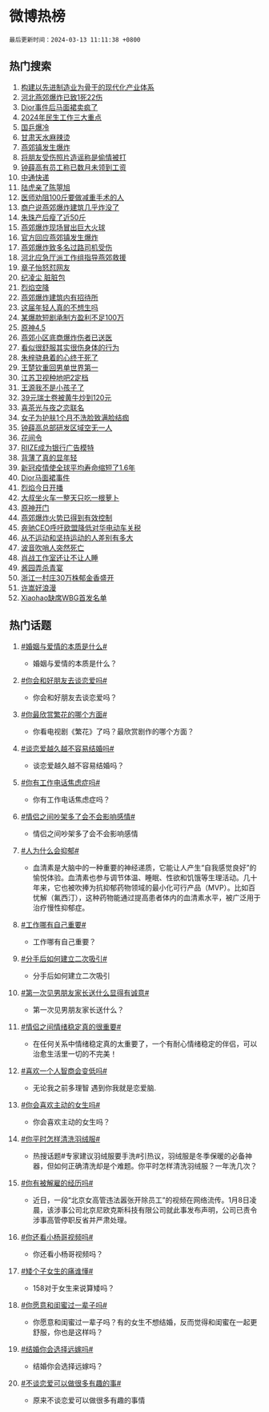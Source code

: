 # 微博热榜

`最后更新时间：2024-03-13 11:11:38 +0800`

## 热门搜索

1. [构建以先进制造业为骨干的现代化产业体系](https://m.weibo.cn/search?containerid=100103type%3D1%26t%3D10%26q%3D%23%E6%9E%84%E5%BB%BA%E4%BB%A5%E5%85%88%E8%BF%9B%E5%88%B6%E9%80%A0%E4%B8%9A%E4%B8%BA%E9%AA%A8%E5%B9%B2%E7%9A%84%E7%8E%B0%E4%BB%A3%E5%8C%96%E4%BA%A7%E4%B8%9A%E4%BD%93%E7%B3%BB%23&stream_entry_id=51&isnewpage=1&extparam=seat%3D1%26c_type%3D51%26dgr%3D0%26cate%3D10103%26pos%3D0%26q%3D%2523%25E6%259E%2584%25E5%25BB%25BA%25E4%25BB%25A5%25E5%2585%2588%25E8%25BF%259B%25E5%2588%25B6%25E9%2580%25A0%25E4%25B8%259A%25E4%25B8%25BA%25E9%25AA%25A8%25E5%25B9%25B2%25E7%259A%2584%25E7%258E%25B0%25E4%25BB%25A3%25E5%258C%2596%25E4%25BA%25A7%25E4%25B8%259A%25E4%25BD%2593%25E7%25B3%25BB%2523%26stream_entry_id%3D51%26filter_type%3Drealtimehot%26display_time%3D1710299497%26pre_seqid%3D171029949762704376146)
1. [河北燕郊爆炸已致1死22伤](https://m.weibo.cn/search?containerid=100103type%3D1%26t%3D10%26q%3D%23%E6%B2%B3%E5%8C%97%E7%87%95%E9%83%8A%E7%88%86%E7%82%B8%E5%B7%B2%E8%87%B41%E6%AD%BB22%E4%BC%A4%23&stream_entry_id=31&isnewpage=1&extparam=seat%3D1%26c_type%3D31%26cate%3D5001%26dgr%3D0%26stream_entry_id%3D31%26q%3D%2523%25E6%25B2%25B3%25E5%258C%2597%25E7%2587%2595%25E9%2583%258A%25E7%2588%2586%25E7%2582%25B8%25E5%25B7%25B2%25E8%2587%25B41%25E6%25AD%25BB22%25E4%25BC%25A4%2523%26lcate%3D5001%26band_rank%3D1%26pos%3D0%26flag%3D4%26realpos%3D1%26filter_type%3Drealtimehot%26display_time%3D1710299497%26pre_seqid%3D171029949762704376146)
1. [Dior事件后马面裙卖疯了](https://m.weibo.cn/search?containerid=100103type%3D1%26t%3D10%26q%3D%23Dior%E4%BA%8B%E4%BB%B6%E5%90%8E%E9%A9%AC%E9%9D%A2%E8%A3%99%E5%8D%96%E7%96%AF%E4%BA%86%23&stream_entry_id=31&isnewpage=1&extparam=seat%3D1%26c_type%3D31%26cate%3D5001%26dgr%3D0%26stream_entry_id%3D31%26q%3D%2523Dior%25E4%25BA%258B%25E4%25BB%25B6%25E5%2590%258E%25E9%25A9%25AC%25E9%259D%25A2%25E8%25A3%2599%25E5%258D%2596%25E7%2596%25AF%25E4%25BA%2586%2523%26lcate%3D5001%26band_rank%3D2%26pos%3D1%26flag%3D2%26realpos%3D2%26filter_type%3Drealtimehot%26display_time%3D1710299497%26pre_seqid%3D171029949762704376146)
1. [2024年民生工作三大重点](https://m.weibo.cn/search?containerid=100103type%3D1%26t%3D10%26q%3D%232024%E5%B9%B4%E6%B0%91%E7%94%9F%E5%B7%A5%E4%BD%9C%E4%B8%89%E5%A4%A7%E9%87%8D%E7%82%B9%23&stream_entry_id=31&isnewpage=1&extparam=seat%3D1%26c_type%3D31%26cate%3D5001%26dgr%3D0%26stream_entry_id%3D31%26q%3D%25232024%25E5%25B9%25B4%25E6%25B0%2591%25E7%2594%259F%25E5%25B7%25A5%25E4%25BD%259C%25E4%25B8%2589%25E5%25A4%25A7%25E9%2587%258D%25E7%2582%25B9%2523%26lcate%3D5001%26band_rank%3D3%26pos%3D2%26flag%3D0%26realpos%3D3%26filter_type%3Drealtimehot%26display_time%3D1710299497%26pre_seqid%3D171029949762704376146)
1. [国乒爆冷](https://m.weibo.cn/search?containerid=100103type%3D1%26t%3D10%26q%3D%E5%9B%BD%E4%B9%92%E7%88%86%E5%86%B7&stream_entry_id=31&isnewpage=1&extparam=seat%3D1%26c_type%3D31%26cate%3D5001%26dgr%3D0%26stream_entry_id%3D31%26q%3D%25E5%259B%25BD%25E4%25B9%2592%25E7%2588%2586%25E5%2586%25B7%26lcate%3D5001%26band_rank%3D4%26pos%3D3%26flag%3D2%26realpos%3D4%26filter_type%3Drealtimehot%26display_time%3D1710299497%26pre_seqid%3D171029949762704376146)
1. [甘肃天水麻辣烫](https://m.weibo.cn/search?containerid=100103type%3D1%26t%3D10%26q%3D%23%E7%94%98%E8%82%83%E5%A4%A9%E6%B0%B4%E9%BA%BB%E8%BE%A3%E7%83%AB%23&stream_entry_id=31&isnewpage=1&extparam=seat%3D1%26c_type%3D31%26cate%3D5001%26dgr%3D0%26stream_entry_id%3D31%26q%3D%2523%25E7%2594%2598%25E8%2582%2583%25E5%25A4%25A9%25E6%25B0%25B4%25E9%25BA%25BB%25E8%25BE%25A3%25E7%2583%25AB%2523%26lcate%3D5001%26band_rank%3D5%26pos%3D4%26flag%3D1%26realpos%3D5%26filter_type%3Drealtimehot%26display_time%3D1710299497%26pre_seqid%3D171029949762704376146)
1. [燕郊镇发生爆炸](https://m.weibo.cn/search?containerid=100103type%3D1%26t%3D10%26q%3D%23%E7%87%95%E9%83%8A%E9%95%87%E5%8F%91%E7%94%9F%E7%88%86%E7%82%B8%23&stream_entry_id=31&isnewpage=1&extparam=seat%3D1%26c_type%3D31%26cate%3D5001%26dgr%3D0%26stream_entry_id%3D31%26q%3D%2523%25E7%2587%2595%25E9%2583%258A%25E9%2595%2587%25E5%258F%2591%25E7%2594%259F%25E7%2588%2586%25E7%2582%25B8%2523%26lcate%3D5001%26band_rank%3D6%26pos%3D5%26flag%3D0%26realpos%3D6%26filter_type%3Drealtimehot%26display_time%3D1710299497%26pre_seqid%3D171029949762704376146)
1. [将朋友受伤照片造谣称是偷情被打](https://m.weibo.cn/search?containerid=100103type%3D1%26t%3D10%26q%3D%23%E5%B0%86%E6%9C%8B%E5%8F%8B%E5%8F%97%E4%BC%A4%E7%85%A7%E7%89%87%E9%80%A0%E8%B0%A3%E7%A7%B0%E6%98%AF%E5%81%B7%E6%83%85%E8%A2%AB%E6%89%93%23&stream_entry_id=31&isnewpage=1&extparam=seat%3D1%26c_type%3D31%26cate%3D5001%26is_ad_pos%3D1%26lcate%3D5001%26dgr%3D0%26adid%3D226885%26band_rank%3D7%26pos%3D6%26q%3D%2523%25E5%25B0%2586%25E6%259C%258B%25E5%258F%258B%25E5%258F%2597%25E4%25BC%25A4%25E7%2585%25A7%25E7%2589%2587%25E9%2580%25A0%25E8%25B0%25A3%25E7%25A7%25B0%25E6%2598%25AF%25E5%2581%25B7%25E6%2583%2585%25E8%25A2%25AB%25E6%2589%2593%2523%26stream_entry_id%3D31%26filter_type%3Drealtimehot%26display_time%3D1710299497%26pre_seqid%3D171029949762704376146)
1. [钟薛高有员工称已数月未领到工资](https://m.weibo.cn/search?containerid=100103type%3D1%26t%3D10%26q%3D%23%E9%92%9F%E8%96%9B%E9%AB%98%E6%9C%89%E5%91%98%E5%B7%A5%E7%A7%B0%E5%B7%B2%E6%95%B0%E6%9C%88%E6%9C%AA%E9%A2%86%E5%88%B0%E5%B7%A5%E8%B5%84%23&stream_entry_id=31&isnewpage=1&extparam=seat%3D1%26c_type%3D31%26cate%3D5001%26dgr%3D0%26stream_entry_id%3D31%26q%3D%2523%25E9%2592%259F%25E8%2596%259B%25E9%25AB%2598%25E6%259C%2589%25E5%2591%2598%25E5%25B7%25A5%25E7%25A7%25B0%25E5%25B7%25B2%25E6%2595%25B0%25E6%259C%2588%25E6%259C%25AA%25E9%25A2%2586%25E5%2588%25B0%25E5%25B7%25A5%25E8%25B5%2584%2523%26lcate%3D5001%26band_rank%3D7%26pos%3D7%26flag%3D1%26realpos%3D7%26filter_type%3Drealtimehot%26display_time%3D1710299497%26pre_seqid%3D171029949762704376146)
1. [中通快递](https://m.weibo.cn/search?containerid=100103type%3D1%26t%3D10%26q%3D%E4%B8%AD%E9%80%9A%E5%BF%AB%E9%80%92&stream_entry_id=31&isnewpage=1&extparam=seat%3D1%26c_type%3D31%26cate%3D5001%26dgr%3D0%26stream_entry_id%3D31%26q%3D%25E4%25B8%25AD%25E9%2580%259A%25E5%25BF%25AB%25E9%2580%2592%26lcate%3D5001%26band_rank%3D8%26pos%3D8%26flag%3D0%26realpos%3D8%26filter_type%3Drealtimehot%26display_time%3D1710299497%26pre_seqid%3D171029949762704376146)
1. [陆虎亲了陈曌旭](https://m.weibo.cn/search?containerid=100103type%3D1%26t%3D10%26q%3D%23%E9%99%86%E8%99%8E%E4%BA%B2%E4%BA%86%E9%99%88%E6%9B%8C%E6%97%AD%23&stream_entry_id=31&isnewpage=1&extparam=seat%3D1%26c_type%3D31%26cate%3D5001%26dgr%3D0%26stream_entry_id%3D31%26q%3D%2523%25E9%2599%2586%25E8%2599%258E%25E4%25BA%25B2%25E4%25BA%2586%25E9%2599%2588%25E6%259B%258C%25E6%2597%25AD%2523%26lcate%3D5001%26band_rank%3D9%26pos%3D9%26flag%3D1%26realpos%3D9%26filter_type%3Drealtimehot%26display_time%3D1710299497%26pre_seqid%3D171029949762704376146)
1. [医师劝阻100斤要做减重手术的人](https://m.weibo.cn/search?containerid=100103type%3D1%26t%3D10%26q%3D%23%E5%8C%BB%E5%B8%88%E5%8A%9D%E9%98%BB100%E6%96%A4%E8%A6%81%E5%81%9A%E5%87%8F%E9%87%8D%E6%89%8B%E6%9C%AF%E7%9A%84%E4%BA%BA%23&stream_entry_id=31&isnewpage=1&extparam=seat%3D1%26c_type%3D31%26cate%3D5001%26dgr%3D0%26stream_entry_id%3D31%26q%3D%2523%25E5%258C%25BB%25E5%25B8%2588%25E5%258A%259D%25E9%2598%25BB100%25E6%2596%25A4%25E8%25A6%2581%25E5%2581%259A%25E5%2587%258F%25E9%2587%258D%25E6%2589%258B%25E6%259C%25AF%25E7%259A%2584%25E4%25BA%25BA%2523%26lcate%3D5001%26band_rank%3D10%26pos%3D10%26flag%3D0%26realpos%3D10%26filter_type%3Drealtimehot%26display_time%3D1710299497%26pre_seqid%3D171029949762704376146)
1. [商户说燕郊爆炸建筑几乎炸没了](https://m.weibo.cn/search?containerid=100103type%3D1%26t%3D10%26q%3D%23%E5%95%86%E6%88%B7%E8%AF%B4%E7%87%95%E9%83%8A%E7%88%86%E7%82%B8%E5%BB%BA%E7%AD%91%E5%87%A0%E4%B9%8E%E7%82%B8%E6%B2%A1%E4%BA%86%23&stream_entry_id=31&isnewpage=1&extparam=seat%3D1%26c_type%3D31%26cate%3D5001%26dgr%3D0%26stream_entry_id%3D31%26q%3D%2523%25E5%2595%2586%25E6%2588%25B7%25E8%25AF%25B4%25E7%2587%2595%25E9%2583%258A%25E7%2588%2586%25E7%2582%25B8%25E5%25BB%25BA%25E7%25AD%2591%25E5%2587%25A0%25E4%25B9%258E%25E7%2582%25B8%25E6%25B2%25A1%25E4%25BA%2586%2523%26lcate%3D5001%26band_rank%3D11%26pos%3D11%26flag%3D1%26realpos%3D11%26filter_type%3Drealtimehot%26display_time%3D1710299497%26pre_seqid%3D171029949762704376146)
1. [朱珠产后瘦了近50斤](https://m.weibo.cn/search?containerid=100103type%3D1%26t%3D10%26q%3D%E6%9C%B1%E7%8F%A0%E4%BA%A7%E5%90%8E%E7%98%A6%E4%BA%86%E8%BF%9150%E6%96%A4&stream_entry_id=31&isnewpage=1&extparam=seat%3D1%26c_type%3D31%26cate%3D5001%26dgr%3D0%26stream_entry_id%3D31%26q%3D%25E6%259C%25B1%25E7%258F%25A0%25E4%25BA%25A7%25E5%2590%258E%25E7%2598%25A6%25E4%25BA%2586%25E8%25BF%259150%25E6%2596%25A4%26lcate%3D5001%26band_rank%3D12%26pos%3D12%26flag%3D2%26realpos%3D12%26filter_type%3Drealtimehot%26display_time%3D1710299497%26pre_seqid%3D171029949762704376146)
1. [燕郊爆炸现场冒出巨大火球](https://m.weibo.cn/search?containerid=100103type%3D1%26t%3D10%26q%3D%23%E7%87%95%E9%83%8A%E7%88%86%E7%82%B8%E7%8E%B0%E5%9C%BA%E5%86%92%E5%87%BA%E5%B7%A8%E5%A4%A7%E7%81%AB%E7%90%83%23&stream_entry_id=31&isnewpage=1&extparam=seat%3D1%26c_type%3D31%26cate%3D5001%26dgr%3D0%26stream_entry_id%3D31%26q%3D%2523%25E7%2587%2595%25E9%2583%258A%25E7%2588%2586%25E7%2582%25B8%25E7%258E%25B0%25E5%259C%25BA%25E5%2586%2592%25E5%2587%25BA%25E5%25B7%25A8%25E5%25A4%25A7%25E7%2581%25AB%25E7%2590%2583%2523%26lcate%3D5001%26band_rank%3D13%26pos%3D13%26flag%3D1%26realpos%3D13%26filter_type%3Drealtimehot%26display_time%3D1710299497%26pre_seqid%3D171029949762704376146)
1. [官方回应燕郊镇发生爆炸](https://m.weibo.cn/search?containerid=100103type%3D1%26t%3D10%26q%3D%23%E5%AE%98%E6%96%B9%E5%9B%9E%E5%BA%94%E7%87%95%E9%83%8A%E9%95%87%E5%8F%91%E7%94%9F%E7%88%86%E7%82%B8%23&stream_entry_id=31&isnewpage=1&extparam=seat%3D1%26c_type%3D31%26cate%3D5001%26dgr%3D0%26stream_entry_id%3D31%26q%3D%2523%25E5%25AE%2598%25E6%2596%25B9%25E5%259B%259E%25E5%25BA%2594%25E7%2587%2595%25E9%2583%258A%25E9%2595%2587%25E5%258F%2591%25E7%2594%259F%25E7%2588%2586%25E7%2582%25B8%2523%26lcate%3D5001%26band_rank%3D14%26pos%3D14%26flag%3D0%26realpos%3D14%26filter_type%3Drealtimehot%26display_time%3D1710299497%26pre_seqid%3D171029949762704376146)
1. [燕郊爆炸致多名过路司机受伤](https://m.weibo.cn/search?containerid=100103type%3D1%26t%3D10%26q%3D%23%E7%87%95%E9%83%8A%E7%88%86%E7%82%B8%E8%87%B4%E5%A4%9A%E5%90%8D%E8%BF%87%E8%B7%AF%E5%8F%B8%E6%9C%BA%E5%8F%97%E4%BC%A4%23&stream_entry_id=31&isnewpage=1&extparam=seat%3D1%26c_type%3D31%26cate%3D5001%26dgr%3D0%26stream_entry_id%3D31%26q%3D%2523%25E7%2587%2595%25E9%2583%258A%25E7%2588%2586%25E7%2582%25B8%25E8%2587%25B4%25E5%25A4%259A%25E5%2590%258D%25E8%25BF%2587%25E8%25B7%25AF%25E5%258F%25B8%25E6%259C%25BA%25E5%258F%2597%25E4%25BC%25A4%2523%26lcate%3D5001%26band_rank%3D15%26pos%3D15%26flag%3D1%26realpos%3D15%26filter_type%3Drealtimehot%26display_time%3D1710299497%26pre_seqid%3D171029949762704376146)
1. [河北应急厅派工作组指导燕郊救援](https://m.weibo.cn/search?containerid=100103type%3D1%26t%3D10%26q%3D%23%E6%B2%B3%E5%8C%97%E5%BA%94%E6%80%A5%E5%8E%85%E6%B4%BE%E5%B7%A5%E4%BD%9C%E7%BB%84%E6%8C%87%E5%AF%BC%E7%87%95%E9%83%8A%E6%95%91%E6%8F%B4%23&stream_entry_id=31&isnewpage=1&extparam=seat%3D1%26c_type%3D31%26cate%3D5001%26dgr%3D0%26stream_entry_id%3D31%26q%3D%2523%25E6%25B2%25B3%25E5%258C%2597%25E5%25BA%2594%25E6%2580%25A5%25E5%258E%2585%25E6%25B4%25BE%25E5%25B7%25A5%25E4%25BD%259C%25E7%25BB%2584%25E6%258C%2587%25E5%25AF%25BC%25E7%2587%2595%25E9%2583%258A%25E6%2595%2591%25E6%258F%25B4%2523%26lcate%3D5001%26band_rank%3D16%26pos%3D16%26flag%3D1%26realpos%3D16%26filter_type%3Drealtimehot%26display_time%3D1710299497%26pre_seqid%3D171029949762704376146)
1. [章子怡怒怼网友](https://m.weibo.cn/search?containerid=100103type%3D1%26t%3D10%26q%3D%23%E7%AB%A0%E5%AD%90%E6%80%A1%E6%80%92%E6%80%BC%E7%BD%91%E5%8F%8B%23&stream_entry_id=31&isnewpage=1&extparam=seat%3D1%26c_type%3D31%26cate%3D5001%26dgr%3D0%26stream_entry_id%3D31%26q%3D%2523%25E7%25AB%25A0%25E5%25AD%2590%25E6%2580%25A1%25E6%2580%2592%25E6%2580%25BC%25E7%25BD%2591%25E5%258F%258B%2523%26lcate%3D5001%26band_rank%3D17%26pos%3D17%26flag%3D2%26realpos%3D17%26filter_type%3Drealtimehot%26display_time%3D1710299497%26pre_seqid%3D171029949762704376146)
1. [纪凌尘 脏脏包](https://m.weibo.cn/search?containerid=100103type%3D1%26t%3D10%26q%3D%E7%BA%AA%E5%87%8C%E5%B0%98+%E8%84%8F%E8%84%8F%E5%8C%85&stream_entry_id=31&isnewpage=1&extparam=seat%3D1%26c_type%3D31%26cate%3D5001%26dgr%3D0%26stream_entry_id%3D31%26q%3D%25E7%25BA%25AA%25E5%2587%258C%25E5%25B0%2598%2520%25E8%2584%258F%25E8%2584%258F%25E5%258C%2585%26lcate%3D5001%26band_rank%3D18%26pos%3D18%26flag%3D0%26realpos%3D18%26filter_type%3Drealtimehot%26display_time%3D1710299497%26pre_seqid%3D171029949762704376146)
1. [烈焰空降](https://m.weibo.cn/search?containerid=100103type%3D1%26t%3D10%26q%3D%23%E7%83%88%E7%84%B0%E7%A9%BA%E9%99%8D%23&stream_entry_id=31&isnewpage=1&extparam=seat%3D1%26c_type%3D31%26cate%3D5001%26dgr%3D0%26stream_entry_id%3D31%26q%3D%2523%25E7%2583%2588%25E7%2584%25B0%25E7%25A9%25BA%25E9%2599%258D%2523%26lcate%3D5001%26band_rank%3D19%26pos%3D19%26flag%3D1%26realpos%3D19%26filter_type%3Drealtimehot%26display_time%3D1710299497%26pre_seqid%3D171029949762704376146)
1. [燕郊爆炸建筑内有招待所](https://m.weibo.cn/search?containerid=100103type%3D1%26t%3D10%26q%3D%23%E7%87%95%E9%83%8A%E7%88%86%E7%82%B8%E5%BB%BA%E7%AD%91%E5%86%85%E6%9C%89%E6%8B%9B%E5%BE%85%E6%89%80%23&stream_entry_id=31&isnewpage=1&extparam=seat%3D1%26c_type%3D31%26cate%3D5001%26dgr%3D0%26stream_entry_id%3D31%26q%3D%2523%25E7%2587%2595%25E9%2583%258A%25E7%2588%2586%25E7%2582%25B8%25E5%25BB%25BA%25E7%25AD%2591%25E5%2586%2585%25E6%259C%2589%25E6%258B%259B%25E5%25BE%2585%25E6%2589%2580%2523%26lcate%3D5001%26band_rank%3D20%26pos%3D20%26flag%3D1%26realpos%3D20%26filter_type%3Drealtimehot%26display_time%3D1710299497%26pre_seqid%3D171029949762704376146)
1. [这届年轻人真的不想生吗](https://m.weibo.cn/search?containerid=100103type%3D1%26t%3D10%26q%3D%23%E8%BF%99%E5%B1%8A%E5%B9%B4%E8%BD%BB%E4%BA%BA%E7%9C%9F%E7%9A%84%E4%B8%8D%E6%83%B3%E7%94%9F%E5%90%97%23&stream_entry_id=31&isnewpage=1&extparam=seat%3D1%26c_type%3D31%26cate%3D5001%26dgr%3D0%26stream_entry_id%3D31%26q%3D%2523%25E8%25BF%2599%25E5%25B1%258A%25E5%25B9%25B4%25E8%25BD%25BB%25E4%25BA%25BA%25E7%259C%259F%25E7%259A%2584%25E4%25B8%258D%25E6%2583%25B3%25E7%2594%259F%25E5%2590%2597%2523%26lcate%3D5001%26band_rank%3D21%26pos%3D21%26flag%3D0%26realpos%3D21%26filter_type%3Drealtimehot%26display_time%3D1710299497%26pre_seqid%3D171029949762704376146)
1. [某爆款短剧承制方盈利不足100万](https://m.weibo.cn/search?containerid=100103type%3D1%26t%3D10%26q%3D%23%E6%9F%90%E7%88%86%E6%AC%BE%E7%9F%AD%E5%89%A7%E6%89%BF%E5%88%B6%E6%96%B9%E7%9B%88%E5%88%A9%E4%B8%8D%E8%B6%B3100%E4%B8%87%23&stream_entry_id=31&isnewpage=1&extparam=seat%3D1%26c_type%3D31%26cate%3D5001%26dgr%3D0%26stream_entry_id%3D31%26q%3D%2523%25E6%259F%2590%25E7%2588%2586%25E6%25AC%25BE%25E7%259F%25AD%25E5%2589%25A7%25E6%2589%25BF%25E5%2588%25B6%25E6%2596%25B9%25E7%259B%2588%25E5%2588%25A9%25E4%25B8%258D%25E8%25B6%25B3100%25E4%25B8%2587%2523%26lcate%3D5001%26band_rank%3D22%26pos%3D22%26flag%3D0%26realpos%3D22%26filter_type%3Drealtimehot%26display_time%3D1710299497%26pre_seqid%3D171029949762704376146)
1. [原神4.5](https://m.weibo.cn/search?containerid=100103type%3D1%26t%3D10%26q%3D%23%E5%8E%9F%E7%A5%9E4.5%23&stream_entry_id=31&isnewpage=1&extparam=seat%3D1%26c_type%3D31%26cate%3D5001%26dgr%3D0%26stream_entry_id%3D31%26q%3D%2523%25E5%258E%259F%25E7%25A5%259E4.5%2523%26lcate%3D5001%26band_rank%3D23%26pos%3D23%26flag%3D1%26realpos%3D23%26filter_type%3Drealtimehot%26display_time%3D1710299497%26pre_seqid%3D171029949762704376146)
1. [燕郊小区底商爆炸伤者已送医](https://m.weibo.cn/search?containerid=100103type%3D1%26t%3D10%26q%3D%23%E7%87%95%E9%83%8A%E5%B0%8F%E5%8C%BA%E5%BA%95%E5%95%86%E7%88%86%E7%82%B8%E4%BC%A4%E8%80%85%E5%B7%B2%E9%80%81%E5%8C%BB%23&stream_entry_id=31&isnewpage=1&extparam=seat%3D1%26c_type%3D31%26cate%3D5001%26dgr%3D0%26stream_entry_id%3D31%26q%3D%2523%25E7%2587%2595%25E9%2583%258A%25E5%25B0%258F%25E5%258C%25BA%25E5%25BA%2595%25E5%2595%2586%25E7%2588%2586%25E7%2582%25B8%25E4%25BC%25A4%25E8%2580%2585%25E5%25B7%25B2%25E9%2580%2581%25E5%258C%25BB%2523%26lcate%3D5001%26band_rank%3D24%26pos%3D24%26flag%3D1%26realpos%3D24%26filter_type%3Drealtimehot%26display_time%3D1710299497%26pre_seqid%3D171029949762704376146)
1. [看似很舒服其实很伤身体的行为](https://m.weibo.cn/search?containerid=100103type%3D1%26t%3D10%26q%3D%E7%9C%8B%E4%BC%BC%E5%BE%88%E8%88%92%E6%9C%8D%E5%85%B6%E5%AE%9E%E5%BE%88%E4%BC%A4%E8%BA%AB%E4%BD%93%E7%9A%84%E8%A1%8C%E4%B8%BA&stream_entry_id=31&isnewpage=1&extparam=seat%3D1%26c_type%3D31%26cate%3D5001%26dgr%3D0%26stream_entry_id%3D31%26q%3D%25E7%259C%258B%25E4%25BC%25BC%25E5%25BE%2588%25E8%2588%2592%25E6%259C%258D%25E5%2585%25B6%25E5%25AE%259E%25E5%25BE%2588%25E4%25BC%25A4%25E8%25BA%25AB%25E4%25BD%2593%25E7%259A%2584%25E8%25A1%258C%25E4%25B8%25BA%26lcate%3D5001%26band_rank%3D25%26pos%3D25%26flag%3D1%26realpos%3D25%26filter_type%3Drealtimehot%26display_time%3D1710299497%26pre_seqid%3D171029949762704376146)
1. [朱梓骁悬着的心终于死了](https://m.weibo.cn/search?containerid=100103type%3D1%26t%3D10%26q%3D%E6%9C%B1%E6%A2%93%E9%AA%81%E6%82%AC%E7%9D%80%E7%9A%84%E5%BF%83%E7%BB%88%E4%BA%8E%E6%AD%BB%E4%BA%86&stream_entry_id=31&isnewpage=1&extparam=seat%3D1%26c_type%3D31%26cate%3D5001%26dgr%3D0%26stream_entry_id%3D31%26q%3D%25E6%259C%25B1%25E6%25A2%2593%25E9%25AA%2581%25E6%2582%25AC%25E7%259D%2580%25E7%259A%2584%25E5%25BF%2583%25E7%25BB%2588%25E4%25BA%258E%25E6%25AD%25BB%25E4%25BA%2586%26lcate%3D5001%26band_rank%3D26%26pos%3D26%26flag%3D0%26realpos%3D26%26filter_type%3Drealtimehot%26display_time%3D1710299497%26pre_seqid%3D171029949762704376146)
1. [王楚钦重回男单世界第一](https://m.weibo.cn/search?containerid=100103type%3D1%26t%3D10%26q%3D%23%E7%8E%8B%E6%A5%9A%E9%92%A6%E9%87%8D%E5%9B%9E%E7%94%B7%E5%8D%95%E4%B8%96%E7%95%8C%E7%AC%AC%E4%B8%80%23&stream_entry_id=31&isnewpage=1&extparam=seat%3D1%26c_type%3D31%26cate%3D5001%26dgr%3D0%26stream_entry_id%3D31%26q%3D%2523%25E7%258E%258B%25E6%25A5%259A%25E9%2592%25A6%25E9%2587%258D%25E5%259B%259E%25E7%2594%25B7%25E5%258D%2595%25E4%25B8%2596%25E7%2595%258C%25E7%25AC%25AC%25E4%25B8%2580%2523%26lcate%3D5001%26band_rank%3D27%26pos%3D27%26flag%3D0%26realpos%3D27%26filter_type%3Drealtimehot%26display_time%3D1710299497%26pre_seqid%3D171029949762704376146)
1. [江苏卫视种地吧2定档](https://m.weibo.cn/search?containerid=100103type%3D1%26t%3D10%26q%3D%23%E6%B1%9F%E8%8B%8F%E5%8D%AB%E8%A7%86%E7%A7%8D%E5%9C%B0%E5%90%A72%E5%AE%9A%E6%A1%A3%23&stream_entry_id=31&isnewpage=1&extparam=seat%3D1%26c_type%3D31%26cate%3D5001%26dgr%3D0%26stream_entry_id%3D31%26q%3D%2523%25E6%25B1%259F%25E8%258B%258F%25E5%258D%25AB%25E8%25A7%2586%25E7%25A7%258D%25E5%259C%25B0%25E5%2590%25A72%25E5%25AE%259A%25E6%25A1%25A3%2523%26lcate%3D5001%26band_rank%3D28%26pos%3D28%26flag%3D1%26realpos%3D28%26filter_type%3Drealtimehot%26display_time%3D1710299497%26pre_seqid%3D171029949762704376146)
1. [王源我不是小孩子了](https://m.weibo.cn/search?containerid=100103type%3D1%26t%3D10%26q%3D%E7%8E%8B%E6%BA%90%E6%88%91%E4%B8%8D%E6%98%AF%E5%B0%8F%E5%AD%A9%E5%AD%90%E4%BA%86&stream_entry_id=31&isnewpage=1&extparam=seat%3D1%26c_type%3D31%26cate%3D5001%26dgr%3D0%26stream_entry_id%3D31%26q%3D%25E7%258E%258B%25E6%25BA%2590%25E6%2588%2591%25E4%25B8%258D%25E6%2598%25AF%25E5%25B0%258F%25E5%25AD%25A9%25E5%25AD%2590%25E4%25BA%2586%26lcate%3D5001%26band_rank%3D29%26pos%3D29%26flag%3D1%26realpos%3D29%26filter_type%3Drealtimehot%26display_time%3D1710299497%26pre_seqid%3D171029949762704376146)
1. [39元瑞士卷被黄牛炒到120元](https://m.weibo.cn/search?containerid=100103type%3D1%26t%3D10%26q%3D%2339%E5%85%83%E7%91%9E%E5%A3%AB%E5%8D%B7%E8%A2%AB%E9%BB%84%E7%89%9B%E7%82%92%E5%88%B0120%E5%85%83%23&stream_entry_id=31&isnewpage=1&extparam=seat%3D1%26c_type%3D31%26cate%3D5001%26dgr%3D0%26stream_entry_id%3D31%26q%3D%252339%25E5%2585%2583%25E7%2591%259E%25E5%25A3%25AB%25E5%258D%25B7%25E8%25A2%25AB%25E9%25BB%2584%25E7%2589%259B%25E7%2582%2592%25E5%2588%25B0120%25E5%2585%2583%2523%26lcate%3D5001%26band_rank%3D30%26pos%3D30%26flag%3D0%26realpos%3D30%26filter_type%3Drealtimehot%26display_time%3D1710299497%26pre_seqid%3D171029949762704376146)
1. [喜茶光与夜之恋联名](https://m.weibo.cn/search?containerid=100103type%3D1%26t%3D10%26q%3D%E5%96%9C%E8%8C%B6%E5%85%89%E4%B8%8E%E5%A4%9C%E4%B9%8B%E6%81%8B%E8%81%94%E5%90%8D&stream_entry_id=31&isnewpage=1&extparam=seat%3D1%26c_type%3D31%26cate%3D5001%26dgr%3D0%26stream_entry_id%3D31%26q%3D%25E5%2596%259C%25E8%258C%25B6%25E5%2585%2589%25E4%25B8%258E%25E5%25A4%259C%25E4%25B9%258B%25E6%2581%258B%25E8%2581%2594%25E5%2590%258D%26lcate%3D5001%26band_rank%3D31%26pos%3D31%26flag%3D0%26realpos%3D31%26filter_type%3Drealtimehot%26display_time%3D1710299497%26pre_seqid%3D171029949762704376146)
1. [女子为护肤1个月不洗脸致满脸结痂](https://m.weibo.cn/search?containerid=100103type%3D1%26t%3D10%26q%3D%23%E5%A5%B3%E5%AD%90%E4%B8%BA%E6%8A%A4%E8%82%A41%E4%B8%AA%E6%9C%88%E4%B8%8D%E6%B4%97%E8%84%B8%E8%87%B4%E6%BB%A1%E8%84%B8%E7%BB%93%E7%97%82%23&stream_entry_id=31&isnewpage=1&extparam=seat%3D1%26c_type%3D31%26cate%3D5001%26dgr%3D0%26stream_entry_id%3D31%26q%3D%2523%25E5%25A5%25B3%25E5%25AD%2590%25E4%25B8%25BA%25E6%258A%25A4%25E8%2582%25A41%25E4%25B8%25AA%25E6%259C%2588%25E4%25B8%258D%25E6%25B4%2597%25E8%2584%25B8%25E8%2587%25B4%25E6%25BB%25A1%25E8%2584%25B8%25E7%25BB%2593%25E7%2597%2582%2523%26lcate%3D5001%26band_rank%3D32%26pos%3D32%26flag%3D0%26realpos%3D32%26filter_type%3Drealtimehot%26display_time%3D1710299497%26pre_seqid%3D171029949762704376146)
1. [钟薛高总部研发区域空无一人](https://m.weibo.cn/search?containerid=100103type%3D1%26t%3D10%26q%3D%23%E9%92%9F%E8%96%9B%E9%AB%98%E6%80%BB%E9%83%A8%E7%A0%94%E5%8F%91%E5%8C%BA%E5%9F%9F%E7%A9%BA%E6%97%A0%E4%B8%80%E4%BA%BA%23&stream_entry_id=31&isnewpage=1&extparam=seat%3D1%26c_type%3D31%26cate%3D5001%26dgr%3D0%26stream_entry_id%3D31%26q%3D%2523%25E9%2592%259F%25E8%2596%259B%25E9%25AB%2598%25E6%2580%25BB%25E9%2583%25A8%25E7%25A0%2594%25E5%258F%2591%25E5%258C%25BA%25E5%259F%259F%25E7%25A9%25BA%25E6%2597%25A0%25E4%25B8%2580%25E4%25BA%25BA%2523%26lcate%3D5001%26band_rank%3D33%26pos%3D33%26flag%3D0%26realpos%3D33%26filter_type%3Drealtimehot%26display_time%3D1710299497%26pre_seqid%3D171029949762704376146)
1. [花间令](https://m.weibo.cn/search?containerid=100103type%3D1%26t%3D10%26q%3D%E8%8A%B1%E9%97%B4%E4%BB%A4&stream_entry_id=31&isnewpage=1&extparam=seat%3D1%26c_type%3D31%26cate%3D5001%26dgr%3D0%26stream_entry_id%3D31%26q%3D%25E8%258A%25B1%25E9%2597%25B4%25E4%25BB%25A4%26lcate%3D5001%26band_rank%3D34%26pos%3D34%26flag%3D1%26realpos%3D34%26filter_type%3Drealtimehot%26display_time%3D1710299497%26pre_seqid%3D171029949762704376146)
1. [RIIZE成为银行广告模特](https://m.weibo.cn/search?containerid=100103type%3D1%26t%3D10%26q%3D%23RIIZE%E6%88%90%E4%B8%BA%E9%93%B6%E8%A1%8C%E5%B9%BF%E5%91%8A%E6%A8%A1%E7%89%B9%23&stream_entry_id=31&isnewpage=1&extparam=seat%3D1%26c_type%3D31%26cate%3D5001%26dgr%3D0%26stream_entry_id%3D31%26q%3D%2523RIIZE%25E6%2588%2590%25E4%25B8%25BA%25E9%2593%25B6%25E8%25A1%258C%25E5%25B9%25BF%25E5%2591%258A%25E6%25A8%25A1%25E7%2589%25B9%2523%26lcate%3D5001%26band_rank%3D35%26pos%3D35%26flag%3D1%26realpos%3D35%26filter_type%3Drealtimehot%26display_time%3D1710299497%26pre_seqid%3D171029949762704376146)
1. [背薄了真的显年轻](https://m.weibo.cn/search?containerid=100103type%3D1%26t%3D10%26q%3D%E8%83%8C%E8%96%84%E4%BA%86%E7%9C%9F%E7%9A%84%E6%98%BE%E5%B9%B4%E8%BD%BB&stream_entry_id=31&isnewpage=1&extparam=seat%3D1%26c_type%3D31%26cate%3D5001%26dgr%3D0%26stream_entry_id%3D31%26q%3D%25E8%2583%258C%25E8%2596%2584%25E4%25BA%2586%25E7%259C%259F%25E7%259A%2584%25E6%2598%25BE%25E5%25B9%25B4%25E8%25BD%25BB%26lcate%3D5001%26band_rank%3D36%26pos%3D36%26flag%3D1%26realpos%3D36%26filter_type%3Drealtimehot%26display_time%3D1710299497%26pre_seqid%3D171029949762704376146)
1. [新冠疫情使全球平均寿命缩短了1.6年](https://m.weibo.cn/search?containerid=100103type%3D1%26t%3D10%26q%3D%23%E6%96%B0%E5%86%A0%E7%96%AB%E6%83%85%E4%BD%BF%E5%85%A8%E7%90%83%E5%B9%B3%E5%9D%87%E5%AF%BF%E5%91%BD%E7%BC%A9%E7%9F%AD%E4%BA%861.6%E5%B9%B4%23&stream_entry_id=31&isnewpage=1&extparam=seat%3D1%26c_type%3D31%26cate%3D5001%26dgr%3D0%26stream_entry_id%3D31%26q%3D%2523%25E6%2596%25B0%25E5%2586%25A0%25E7%2596%25AB%25E6%2583%2585%25E4%25BD%25BF%25E5%2585%25A8%25E7%2590%2583%25E5%25B9%25B3%25E5%259D%2587%25E5%25AF%25BF%25E5%2591%25BD%25E7%25BC%25A9%25E7%259F%25AD%25E4%25BA%25861.6%25E5%25B9%25B4%2523%26lcate%3D5001%26band_rank%3D37%26pos%3D37%26flag%3D0%26realpos%3D37%26filter_type%3Drealtimehot%26display_time%3D1710299497%26pre_seqid%3D171029949762704376146)
1. [Dior马面裙事件](https://m.weibo.cn/search?containerid=100103type%3D1%26t%3D10%26q%3DDior%E9%A9%AC%E9%9D%A2%E8%A3%99%E4%BA%8B%E4%BB%B6&stream_entry_id=31&isnewpage=1&extparam=seat%3D1%26c_type%3D31%26cate%3D5001%26dgr%3D0%26stream_entry_id%3D31%26q%3DDior%25E9%25A9%25AC%25E9%259D%25A2%25E8%25A3%2599%25E4%25BA%258B%25E4%25BB%25B6%26lcate%3D5001%26band_rank%3D38%26pos%3D38%26flag%3D1%26realpos%3D38%26filter_type%3Drealtimehot%26display_time%3D1710299497%26pre_seqid%3D171029949762704376146)
1. [烈焰今日开播](https://m.weibo.cn/search?containerid=100103type%3D1%26t%3D10%26q%3D%23%E7%83%88%E7%84%B0%E4%BB%8A%E6%97%A5%E5%BC%80%E6%92%AD%23&stream_entry_id=31&isnewpage=1&extparam=seat%3D1%26c_type%3D31%26cate%3D5001%26dgr%3D0%26stream_entry_id%3D31%26q%3D%2523%25E7%2583%2588%25E7%2584%25B0%25E4%25BB%258A%25E6%2597%25A5%25E5%25BC%2580%25E6%2592%25AD%2523%26lcate%3D5001%26band_rank%3D39%26pos%3D39%26flag%3D1%26realpos%3D39%26filter_type%3Drealtimehot%26display_time%3D1710299497%26pre_seqid%3D171029949762704376146)
1. [大叔坐火车一整天只吃一根萝卜](https://m.weibo.cn/search?containerid=100103type%3D1%26t%3D10%26q%3D%23%E5%A4%A7%E5%8F%94%E5%9D%90%E7%81%AB%E8%BD%A6%E4%B8%80%E6%95%B4%E5%A4%A9%E5%8F%AA%E5%90%83%E4%B8%80%E6%A0%B9%E8%90%9D%E5%8D%9C%23&stream_entry_id=31&isnewpage=1&extparam=seat%3D1%26c_type%3D31%26cate%3D5001%26dgr%3D0%26stream_entry_id%3D31%26q%3D%2523%25E5%25A4%25A7%25E5%258F%2594%25E5%259D%2590%25E7%2581%25AB%25E8%25BD%25A6%25E4%25B8%2580%25E6%2595%25B4%25E5%25A4%25A9%25E5%258F%25AA%25E5%2590%2583%25E4%25B8%2580%25E6%25A0%25B9%25E8%2590%259D%25E5%258D%259C%2523%26lcate%3D5001%26band_rank%3D40%26pos%3D40%26flag%3D0%26realpos%3D40%26filter_type%3Drealtimehot%26display_time%3D1710299497%26pre_seqid%3D171029949762704376146)
1. [原神开门](https://m.weibo.cn/search?containerid=100103type%3D1%26t%3D10%26q%3D%E5%8E%9F%E7%A5%9E%E5%BC%80%E9%97%A8&stream_entry_id=31&isnewpage=1&extparam=seat%3D1%26c_type%3D31%26cate%3D5001%26dgr%3D0%26stream_entry_id%3D31%26q%3D%25E5%258E%259F%25E7%25A5%259E%25E5%25BC%2580%25E9%2597%25A8%26lcate%3D5001%26band_rank%3D41%26pos%3D41%26flag%3D1%26realpos%3D41%26filter_type%3Drealtimehot%26display_time%3D1710299497%26pre_seqid%3D171029949762704376146)
1. [燕郊爆炸火势已得到有效控制](https://m.weibo.cn/search?containerid=100103type%3D1%26t%3D10%26q%3D%23%E7%87%95%E9%83%8A%E7%88%86%E7%82%B8%E7%81%AB%E5%8A%BF%E5%B7%B2%E5%BE%97%E5%88%B0%E6%9C%89%E6%95%88%E6%8E%A7%E5%88%B6%23&stream_entry_id=31&isnewpage=1&extparam=seat%3D1%26c_type%3D31%26cate%3D5001%26dgr%3D0%26stream_entry_id%3D31%26q%3D%2523%25E7%2587%2595%25E9%2583%258A%25E7%2588%2586%25E7%2582%25B8%25E7%2581%25AB%25E5%258A%25BF%25E5%25B7%25B2%25E5%25BE%2597%25E5%2588%25B0%25E6%259C%2589%25E6%2595%2588%25E6%258E%25A7%25E5%2588%25B6%2523%26lcate%3D5001%26band_rank%3D42%26pos%3D42%26flag%3D1%26realpos%3D42%26filter_type%3Drealtimehot%26display_time%3D1710299497%26pre_seqid%3D171029949762704376146)
1. [奔驰CEO呼吁欧盟降低对华电动车关税](https://m.weibo.cn/search?containerid=100103type%3D1%26t%3D10%26q%3D%23%E5%A5%94%E9%A9%B0CEO%E5%91%BC%E5%90%81%E6%AC%A7%E7%9B%9F%E9%99%8D%E4%BD%8E%E5%AF%B9%E5%8D%8E%E7%94%B5%E5%8A%A8%E8%BD%A6%E5%85%B3%E7%A8%8E%23&stream_entry_id=31&isnewpage=1&extparam=seat%3D1%26c_type%3D31%26cate%3D5001%26dgr%3D0%26stream_entry_id%3D31%26q%3D%2523%25E5%25A5%2594%25E9%25A9%25B0CEO%25E5%2591%25BC%25E5%2590%2581%25E6%25AC%25A7%25E7%259B%259F%25E9%2599%258D%25E4%25BD%258E%25E5%25AF%25B9%25E5%258D%258E%25E7%2594%25B5%25E5%258A%25A8%25E8%25BD%25A6%25E5%2585%25B3%25E7%25A8%258E%2523%26lcate%3D5001%26band_rank%3D43%26pos%3D43%26flag%3D1%26realpos%3D43%26filter_type%3Drealtimehot%26display_time%3D1710299497%26pre_seqid%3D171029949762704376146)
1. [从不运动和坚持运动的人差别有多大](https://m.weibo.cn/search?containerid=100103type%3D1%26t%3D10%26q%3D%23%E4%BB%8E%E4%B8%8D%E8%BF%90%E5%8A%A8%E5%92%8C%E5%9D%9A%E6%8C%81%E8%BF%90%E5%8A%A8%E7%9A%84%E4%BA%BA%E5%B7%AE%E5%88%AB%E6%9C%89%E5%A4%9A%E5%A4%A7%23&stream_entry_id=31&isnewpage=1&extparam=seat%3D1%26c_type%3D31%26cate%3D5001%26dgr%3D0%26stream_entry_id%3D31%26q%3D%2523%25E4%25BB%258E%25E4%25B8%258D%25E8%25BF%2590%25E5%258A%25A8%25E5%2592%258C%25E5%259D%259A%25E6%258C%2581%25E8%25BF%2590%25E5%258A%25A8%25E7%259A%2584%25E4%25BA%25BA%25E5%25B7%25AE%25E5%2588%25AB%25E6%259C%2589%25E5%25A4%259A%25E5%25A4%25A7%2523%26lcate%3D5001%26band_rank%3D44%26pos%3D44%26flag%3D0%26realpos%3D44%26filter_type%3Drealtimehot%26display_time%3D1710299497%26pre_seqid%3D171029949762704376146)
1. [波音吹哨人突然死亡](https://m.weibo.cn/search?containerid=100103type%3D1%26t%3D10%26q%3D%23%E6%B3%A2%E9%9F%B3%E5%90%B9%E5%93%A8%E4%BA%BA%E7%AA%81%E7%84%B6%E6%AD%BB%E4%BA%A1%23&stream_entry_id=31&isnewpage=1&extparam=seat%3D1%26c_type%3D31%26cate%3D5001%26dgr%3D0%26stream_entry_id%3D31%26q%3D%2523%25E6%25B3%25A2%25E9%259F%25B3%25E5%2590%25B9%25E5%2593%25A8%25E4%25BA%25BA%25E7%25AA%2581%25E7%2584%25B6%25E6%25AD%25BB%25E4%25BA%25A1%2523%26lcate%3D5001%26band_rank%3D45%26pos%3D45%26flag%3D0%26realpos%3D45%26filter_type%3Drealtimehot%26display_time%3D1710299497%26pre_seqid%3D171029949762704376146)
1. [肖战工作室还让不让人睡](https://m.weibo.cn/search?containerid=100103type%3D1%26t%3D10%26q%3D%23%E8%82%96%E6%88%98%E5%B7%A5%E4%BD%9C%E5%AE%A4%E8%BF%98%E8%AE%A9%E4%B8%8D%E8%AE%A9%E4%BA%BA%E7%9D%A1%23&stream_entry_id=31&isnewpage=1&extparam=seat%3D1%26c_type%3D31%26cate%3D5001%26dgr%3D0%26stream_entry_id%3D31%26q%3D%2523%25E8%2582%2596%25E6%2588%2598%25E5%25B7%25A5%25E4%25BD%259C%25E5%25AE%25A4%25E8%25BF%2598%25E8%25AE%25A9%25E4%25B8%258D%25E8%25AE%25A9%25E4%25BA%25BA%25E7%259D%25A1%2523%26lcate%3D5001%26band_rank%3D46%26pos%3D46%26flag%3D0%26realpos%3D46%26filter_type%3Drealtimehot%26display_time%3D1710299497%26pre_seqid%3D171029949762704376146)
1. [酱园弄杀青宴](https://m.weibo.cn/search?containerid=100103type%3D1%26t%3D10%26q%3D%E9%85%B1%E5%9B%AD%E5%BC%84%E6%9D%80%E9%9D%92%E5%AE%B4&stream_entry_id=31&isnewpage=1&extparam=seat%3D1%26c_type%3D31%26cate%3D5001%26dgr%3D0%26stream_entry_id%3D31%26q%3D%25E9%2585%25B1%25E5%259B%25AD%25E5%25BC%2584%25E6%259D%2580%25E9%259D%2592%25E5%25AE%25B4%26lcate%3D5001%26band_rank%3D47%26pos%3D47%26flag%3D0%26realpos%3D47%26filter_type%3Drealtimehot%26display_time%3D1710299497%26pre_seqid%3D171029949762704376146)
1. [浙江一村庄30万株郁金香盛开](https://m.weibo.cn/search?containerid=100103type%3D1%26t%3D10%26q%3D%23%E6%B5%99%E6%B1%9F%E4%B8%80%E6%9D%91%E5%BA%8430%E4%B8%87%E6%A0%AA%E9%83%81%E9%87%91%E9%A6%99%E7%9B%9B%E5%BC%80%23&stream_entry_id=31&isnewpage=1&extparam=seat%3D1%26c_type%3D31%26cate%3D5001%26dgr%3D0%26stream_entry_id%3D31%26q%3D%2523%25E6%25B5%2599%25E6%25B1%259F%25E4%25B8%2580%25E6%259D%2591%25E5%25BA%258430%25E4%25B8%2587%25E6%25A0%25AA%25E9%2583%2581%25E9%2587%2591%25E9%25A6%2599%25E7%259B%259B%25E5%25BC%2580%2523%26lcate%3D5001%26band_rank%3D48%26pos%3D48%26flag%3D1%26realpos%3D48%26filter_type%3Drealtimehot%26display_time%3D1710299497%26pre_seqid%3D171029949762704376146)
1. [许嵩好浪漫](https://m.weibo.cn/search?containerid=100103type%3D1%26t%3D10%26q%3D%23%E8%AE%B8%E5%B5%A9%E5%A5%BD%E6%B5%AA%E6%BC%AB%23&stream_entry_id=31&isnewpage=1&extparam=seat%3D1%26c_type%3D31%26cate%3D5001%26dgr%3D0%26stream_entry_id%3D31%26q%3D%2523%25E8%25AE%25B8%25E5%25B5%25A9%25E5%25A5%25BD%25E6%25B5%25AA%25E6%25BC%25AB%2523%26lcate%3D5001%26band_rank%3D49%26pos%3D49%26flag%3D0%26realpos%3D49%26filter_type%3Drealtimehot%26display_time%3D1710299497%26pre_seqid%3D171029949762704376146)
1. [Xiaohao缺席WBG首发名单](https://m.weibo.cn/search?containerid=100103type%3D1%26t%3D10%26q%3D%23Xiaohao%E7%BC%BA%E5%B8%ADWBG%E9%A6%96%E5%8F%91%E5%90%8D%E5%8D%95%23&stream_entry_id=31&isnewpage=1&extparam=seat%3D1%26c_type%3D31%26cate%3D5001%26dgr%3D0%26stream_entry_id%3D31%26q%3D%2523Xiaohao%25E7%25BC%25BA%25E5%25B8%25ADWBG%25E9%25A6%2596%25E5%258F%2591%25E5%2590%258D%25E5%258D%2595%2523%26lcate%3D5001%26band_rank%3D50%26pos%3D50%26flag%3D1%26realpos%3D50%26filter_type%3Drealtimehot%26display_time%3D1710299497%26pre_seqid%3D171029949762704376146)

## 热门话题

1. [#婚姻与爱情的本质是什么#](https://m.weibo.cn/search?containerid=231522type%3D1%26t%3D10%26q%3D%23%E5%A9%9A%E5%A7%BB%E4%B8%8E%E7%88%B1%E6%83%85%E7%9A%84%E6%9C%AC%E8%B4%A8%E6%98%AF%E4%BB%80%E4%B9%88%23&stream_entry_id=128&isnewpage=1&extparam=seat%3D1%26lcate%3D5004%26unitid%3D1704881162756%26c_type%3D128%26pos%3D1-0-0%26cate%3D5004%26dgr%3D0%26display_time%3D1710299498%26pre_seqid%3D1710299498667020395154)
    - 婚姻与爱情的本质是什么？

1. [#你会和好朋友去谈恋爱吗#](https://m.weibo.cn/search?containerid=231522type%3D1%26t%3D10%26q%3D%23%E4%BD%A0%E4%BC%9A%E5%92%8C%E5%A5%BD%E6%9C%8B%E5%8F%8B%E5%8E%BB%E8%B0%88%E6%81%8B%E7%88%B1%E5%90%97%23&stream_entry_id=128&isnewpage=1&extparam=seat%3D1%26lcate%3D5004%26unitid%3D1704849959446%26c_type%3D128%26pos%3D1-0-1%26cate%3D5004%26dgr%3D0%26display_time%3D1710299498%26pre_seqid%3D1710299498667020395154)
    - 你会和好朋友去谈恋爱吗？

1. [#你最欣赏繁花的哪个方面#](https://m.weibo.cn/search?containerid=231522type%3D1%26t%3D10%26q%3D%23%E4%BD%A0%E6%9C%80%E6%AC%A3%E8%B5%8F%E7%B9%81%E8%8A%B1%E7%9A%84%E5%93%AA%E4%B8%AA%E6%96%B9%E9%9D%A2%23&stream_entry_id=128&isnewpage=1&extparam=seat%3D1%26lcate%3D5004%26unitid%3D1704872158127%26c_type%3D128%26pos%3D1-0-2%26cate%3D5004%26dgr%3D0%26display_time%3D1710299498%26pre_seqid%3D1710299498667020395154)
    - 你看电视剧《繁花》了吗？最欣赏剧作的哪个方面？

1. [#谈恋爱越久越不容易结婚吗#](https://m.weibo.cn/search?containerid=231522type%3D1%26t%3D10%26q%3D%23%E8%B0%88%E6%81%8B%E7%88%B1%E8%B6%8A%E4%B9%85%E8%B6%8A%E4%B8%8D%E5%AE%B9%E6%98%93%E7%BB%93%E5%A9%9A%E5%90%97%23&stream_entry_id=128&isnewpage=1&extparam=seat%3D1%26lcate%3D5004%26unitid%3D1704871559387%26c_type%3D128%26pos%3D1-0-3%26cate%3D5004%26dgr%3D0%26display_time%3D1710299498%26pre_seqid%3D1710299498667020395154)
    - 谈恋爱越久越不容易结婚吗？

1. [#你有工作电话焦虑症吗#](https://m.weibo.cn/search?containerid=231522type%3D1%26t%3D10%26q%3D%23%E4%BD%A0%E6%9C%89%E5%B7%A5%E4%BD%9C%E7%94%B5%E8%AF%9D%E7%84%A6%E8%99%91%E7%97%87%E5%90%97%23&stream_entry_id=128&isnewpage=1&extparam=seat%3D1%26lcate%3D5004%26unitid%3D1704877884678%26c_type%3D128%26pos%3D1-0-4%26cate%3D5004%26dgr%3D0%26display_time%3D1710299498%26pre_seqid%3D1710299498667020395154)
    - 你有工作电话焦虑症吗？

1. [#情侣之间吵架多了会不会影响感情#](https://m.weibo.cn/search?containerid=231522type%3D1%26t%3D10%26q%3D%23%E6%83%85%E4%BE%A3%E4%B9%8B%E9%97%B4%E5%90%B5%E6%9E%B6%E5%A4%9A%E4%BA%86%E4%BC%9A%E4%B8%8D%E4%BC%9A%E5%BD%B1%E5%93%8D%E6%84%9F%E6%83%85%23&stream_entry_id=128&isnewpage=1&extparam=seat%3D1%26lcate%3D5004%26unitid%3D1704792093809%26c_type%3D128%26pos%3D1-0-5%26cate%3D5004%26dgr%3D0%26display_time%3D1710299498%26pre_seqid%3D1710299498667020395154)
    - 情侣之间吵架多了会不会影响感情

1. [#人为什么会抑郁#](https://m.weibo.cn/search?containerid=231522type%3D1%26t%3D10%26q%3D%23%E4%BA%BA%E4%B8%BA%E4%BB%80%E4%B9%88%E4%BC%9A%E6%8A%91%E9%83%81%23&stream_entry_id=128&isnewpage=1&extparam=seat%3D1%26lcate%3D5004%26unitid%3D1704881163792%26c_type%3D128%26pos%3D1-0-6%26cate%3D5004%26dgr%3D0%26display_time%3D1710299498%26pre_seqid%3D1710299498667020395154)
    - 血清素是大脑中的一种重要的神经递质，它能让人产生“自我感觉良好”的愉悦体验。血清素也参与调节体温、睡眠、性欲和饥饿等生理活动。几十年来，它也被吹捧为抗抑郁药物领域的最小化可行产品（MVP）。比如百忧解（氟西汀），这种药物能通过提高患者体内的血清素水平，被广泛用于治疗慢性抑郁症。

1. [#工作哪有自己重要#](https://m.weibo.cn/search?containerid=231522type%3D1%26t%3D10%26q%3D%23%E5%B7%A5%E4%BD%9C%E5%93%AA%E6%9C%89%E8%87%AA%E5%B7%B1%E9%87%8D%E8%A6%81%23&stream_entry_id=128&isnewpage=1&extparam=seat%3D1%26lcate%3D5004%26unitid%3D1704949537973%26c_type%3D128%26pos%3D1-0-7%26cate%3D5004%26dgr%3D0%26display_time%3D1710299498%26pre_seqid%3D1710299498667020395154)
    - 工作哪有自己重要？

1. [#分手后如何建立二次吸引#](https://m.weibo.cn/search?containerid=231522type%3D1%26t%3D10%26q%3D%23%E5%88%86%E6%89%8B%E5%90%8E%E5%A6%82%E4%BD%95%E5%BB%BA%E7%AB%8B%E4%BA%8C%E6%AC%A1%E5%90%B8%E5%BC%95%23&stream_entry_id=128&isnewpage=1&extparam=seat%3D1%26lcate%3D5004%26unitid%3D1704870666886%26c_type%3D128%26pos%3D1-0-8%26cate%3D5004%26dgr%3D0%26display_time%3D1710299498%26pre_seqid%3D1710299498667020395154)
    - 分手后如何建立二次吸引

1. [#第一次见男朋友家长送什么显得有诚意#](https://m.weibo.cn/search?containerid=231522type%3D1%26t%3D10%26q%3D%23%E7%AC%AC%E4%B8%80%E6%AC%A1%E8%A7%81%E7%94%B7%E6%9C%8B%E5%8F%8B%E5%AE%B6%E9%95%BF%E9%80%81%E4%BB%80%E4%B9%88%E6%98%BE%E5%BE%97%E6%9C%89%E8%AF%9A%E6%84%8F%23&stream_entry_id=128&isnewpage=1&extparam=seat%3D1%26lcate%3D5004%26unitid%3D1704946836507%26c_type%3D128%26pos%3D1-0-9%26cate%3D5004%26dgr%3D0%26display_time%3D1710299498%26pre_seqid%3D1710299498667020395154)
    - 第一次见男朋友家长送什么？

1. [#情侣之间情绪稳定真的很重要#](https://m.weibo.cn/search?containerid=231522type%3D1%26t%3D10%26q%3D%23%E6%83%85%E4%BE%A3%E4%B9%8B%E9%97%B4%E6%83%85%E7%BB%AA%E7%A8%B3%E5%AE%9A%E7%9C%9F%E7%9A%84%E5%BE%88%E9%87%8D%E8%A6%81%23&stream_entry_id=128&isnewpage=1&extparam=seat%3D1%26lcate%3D5004%26unitid%3D1704779493657%26c_type%3D128%26pos%3D1-0-10%26cate%3D5004%26dgr%3D0%26display_time%3D1710299498%26pre_seqid%3D1710299498667020395154)
    - 在任何关系中情绪稳定真的太重要了，一个有耐心情绪稳定的伴侣，可以治愈生活里一切的不完美！

1. [#喜欢一个人智商会变低吗#](https://m.weibo.cn/search?containerid=231522type%3D1%26t%3D10%26q%3D%23%E5%96%9C%E6%AC%A2%E4%B8%80%E4%B8%AA%E4%BA%BA%E6%99%BA%E5%95%86%E4%BC%9A%E5%8F%98%E4%BD%8E%E5%90%97%23&stream_entry_id=128&isnewpage=1&extparam=seat%3D1%26lcate%3D5004%26unitid%3D1704783068038%26c_type%3D128%26pos%3D1-0-11%26cate%3D5004%26dgr%3D0%26display_time%3D1710299498%26pre_seqid%3D1710299498667020395154)
    - 无论我之前多理智  遇到你我就是恋爱脑.

1. [#你会喜欢主动的女生吗#](https://m.weibo.cn/search?containerid=231522type%3D1%26t%3D10%26q%3D%23%E4%BD%A0%E4%BC%9A%E5%96%9C%E6%AC%A2%E4%B8%BB%E5%8A%A8%E7%9A%84%E5%A5%B3%E7%94%9F%E5%90%97%23&stream_entry_id=128&isnewpage=1&extparam=seat%3D1%26lcate%3D5004%26unitid%3D1704786077236%26c_type%3D128%26pos%3D1-0-12%26cate%3D5004%26dgr%3D0%26display_time%3D1710299498%26pre_seqid%3D1710299498667020395154)
    - 你会喜欢主动的女生吗？

1. [#你平时怎样清洗羽绒服#](https://m.weibo.cn/search?containerid=231522type%3D1%26t%3D10%26q%3D%23%E4%BD%A0%E5%B9%B3%E6%97%B6%E6%80%8E%E6%A0%B7%E6%B8%85%E6%B4%97%E7%BE%BD%E7%BB%92%E6%9C%8D%23&stream_entry_id=128&isnewpage=1&extparam=seat%3D1%26lcate%3D5004%26unitid%3D1704789081364%26c_type%3D128%26pos%3D1-0-13%26cate%3D5004%26dgr%3D0%26display_time%3D1710299498%26pre_seqid%3D1710299498667020395154)
    - 热搜话题#专家建议羽绒服要手洗#引热议，羽绒服是冬季保暖的必备神器，但如何正确清洗却是个难题。你平时怎样清洗羽绒服？一年洗几次？

1. [#你有被解雇的经历吗#](https://m.weibo.cn/search?containerid=231522type%3D1%26t%3D10%26q%3D%23%E4%BD%A0%E6%9C%89%E8%A2%AB%E8%A7%A3%E9%9B%87%E7%9A%84%E7%BB%8F%E5%8E%86%E5%90%97%23&stream_entry_id=128&isnewpage=1&extparam=seat%3D1%26lcate%3D5004%26unitid%3D1704794482090%26c_type%3D128%26pos%3D1-0-14%26cate%3D5004%26dgr%3D0%26display_time%3D1710299498%26pre_seqid%3D1710299498667020395154)
    - 近日，一段“北京女高管违法嚣张开除员工”的视频在网络流传。1月8日凌晨，该涉事公司北京尼欧克斯科技有限公司就此事发布声明，公司已责令涉事高管停职反省并严肃处理。

1. [#你还看小杨哥视频吗#](https://m.weibo.cn/search?containerid=231522type%3D1%26t%3D10%26q%3D%23%E4%BD%A0%E8%BF%98%E7%9C%8B%E5%B0%8F%E6%9D%A8%E5%93%A5%E8%A7%86%E9%A2%91%E5%90%97%23&stream_entry_id=128&isnewpage=1&extparam=seat%3D1%26lcate%3D5004%26unitid%3D1704797193944%26c_type%3D128%26pos%3D1-0-15%26cate%3D5004%26dgr%3D0%26display_time%3D1710299498%26pre_seqid%3D1710299498667020395154)
    - 你还看小杨哥视频吗？

1. [#矮个子女生的痛谁懂#](https://m.weibo.cn/search?containerid=231522type%3D1%26t%3D10%26q%3D%23%E7%9F%AE%E4%B8%AA%E5%AD%90%E5%A5%B3%E7%94%9F%E7%9A%84%E7%97%9B%E8%B0%81%E6%87%82%23&stream_entry_id=128&isnewpage=1&extparam=seat%3D1%26lcate%3D5004%26unitid%3D1704804675994%26c_type%3D128%26pos%3D1-0-16%26cate%3D5004%26dgr%3D0%26display_time%3D1710299498%26pre_seqid%3D1710299498667020395154)
    - 158对于女生来说算矮吗？

1. [#你愿意和闺蜜过一辈子吗#](https://m.weibo.cn/search?containerid=231522type%3D1%26t%3D10%26q%3D%23%E4%BD%A0%E6%84%BF%E6%84%8F%E5%92%8C%E9%97%BA%E8%9C%9C%E8%BF%87%E4%B8%80%E8%BE%88%E5%AD%90%E5%90%97%23&stream_entry_id=128&isnewpage=1&extparam=seat%3D1%26lcate%3D5004%26unitid%3D1704875757520%26c_type%3D128%26pos%3D1-0-17%26cate%3D5004%26dgr%3D0%26display_time%3D1710299498%26pre_seqid%3D1710299498667020395154)
    - 你愿意和闺蜜过一辈子吗？有的女生不想结婚，反而觉得和闺蜜在一起更舒服，你也是这样吗？

1. [#结婚你会选择远嫁吗#](https://m.weibo.cn/search?containerid=231522type%3D1%26t%3D10%26q%3D%23%E7%BB%93%E5%A9%9A%E4%BD%A0%E4%BC%9A%E9%80%89%E6%8B%A9%E8%BF%9C%E5%AB%81%E5%90%97%23&stream_entry_id=128&isnewpage=1&extparam=seat%3D1%26lcate%3D5004%26unitid%3D1704870361894%26c_type%3D128%26pos%3D1-0-18%26cate%3D5004%26dgr%3D0%26display_time%3D1710299498%26pre_seqid%3D1710299498667020395154)
    - 结婚你会选择远嫁吗？

1. [#不谈恋爱可以做很多有趣的事#](https://m.weibo.cn/search?containerid=231522type%3D1%26t%3D10%26q%3D%23%E4%B8%8D%E8%B0%88%E6%81%8B%E7%88%B1%E5%8F%AF%E4%BB%A5%E5%81%9A%E5%BE%88%E5%A4%9A%E6%9C%89%E8%B6%A3%E7%9A%84%E4%BA%8B%23&stream_entry_id=128&isnewpage=1&extparam=seat%3D1%26lcate%3D5004%26unitid%3D1704865280259%26c_type%3D128%26pos%3D1-0-19%26cate%3D5004%26dgr%3D0%26display_time%3D1710299498%26pre_seqid%3D1710299498667020395154)
    - 原来不谈恋爱可以做很多有趣的事情

